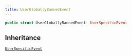```yaml
---
title: UserGloballyBannedEvent
---
```


``` swift
public struct UserGloballyBannedEvent: UserSpecificEvent 
```

## Inheritance

[`UserSpecificEvent`](user-specific-event)
